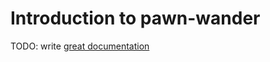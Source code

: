 # Introduction to pawn-wander

TODO: write [great documentation](http://jacobian.org/writing/what-to-write/)
